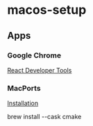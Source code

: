 # macos-setup

## Apps

### Google Chrome
[React Developer Tools](https://chrome.google.com/webstore/detail/react-developer-tools/fmkadmapgofadopljbjfkapdkoienihi?hl=en)

### MacPorts
[Installation](https://guide.macports.org/chunked/installing.macports.html)

brew install --cask cmake

